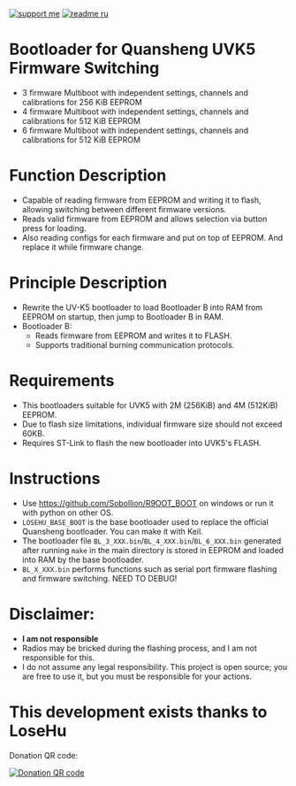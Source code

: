 
[![support me](https://img.shields.io/badge/Support%20me-CloudTips-blue)](https://pay.cloudtips.ru/p/c197b86d) [![readme ru](https://img.shields.io/badge/README%20%D0%BD%D0%B0%20%D1%80%D1%83%D1%81%D1%81%D0%BA%D0%BE%D0%BC-214a57)](/README_RU.md)

# Bootloader for Quansheng UVK5 Firmware Switching
* 3 firmware Multiboot with independent settings, channels and calibrations for 256 KiB EEPROM
* 4 firmware Multiboot with independent settings, channels and calibrations for 512 KiB EEPROM
* 6 firmware Multiboot with independent settings, channels and calibrations for 512 KiB EEPROM

# Function Description
* Capable of reading firmware from EEPROM and writing it to flash, allowing switching between different firmware versions.
* Reads valid firmware from EEPROM and allows selection via button press for loading.
* Also reading configs for each firmware and put on top of EEPROM. And replace it while firmware change.

# Principle Description
* Rewrite the UV-K5 bootloader to load Bootloader B into RAM from EEPROM on startup, then jump to Bootloader B in RAM.
* Bootloader B:
    * Reads firmware from EEPROM and writes it to FLASH.
    * Supports traditional burning communication protocols.

# Requirements
* This bootloaders suitable for UVK5 with 2M (256KiB) and 4M (512KiB) EEPROM.
* Due to flash size limitations, individual firmware size should not exceed 60KB.
* Requires ST-Link to flash the new bootloader into UVK5's FLASH.

# Instructions
* Use https://github.com/Sobollion/R9OOT_BOOT on windows or run it with python on other OS.
* `LOSEHU_BASE_BOOT` is the base bootloader used to replace the official Quansheng bootloader. You can make it with Keil.
* The bootloader file `BL_3_XXX.bin`/`BL_4_XXX.bin`/`BL_6_XXX.bin` generated after running `make` in the main directory is stored in EEPROM and loaded into RAM by the base bootloader.
* `BL_X_XXX.bin` performs functions such as serial port firmware flashing and firmware switching. NEED TO DEBUG!

# Disclaimer:

* **I am not responsible**
* Radios may be bricked during the flashing process, and I am not responsible for this.
* I do not assume any legal responsibility. This project is open source; you are free to use it, but you must be responsible for your actions.

# This development exists thanks to LoseHu
Donation QR code:

[![Donation QR code](https://github.com/losehu/uv-k5-firmware-chinese/blob/main/payment/show.png)](https://losehu.github.io/payment-codes/)
